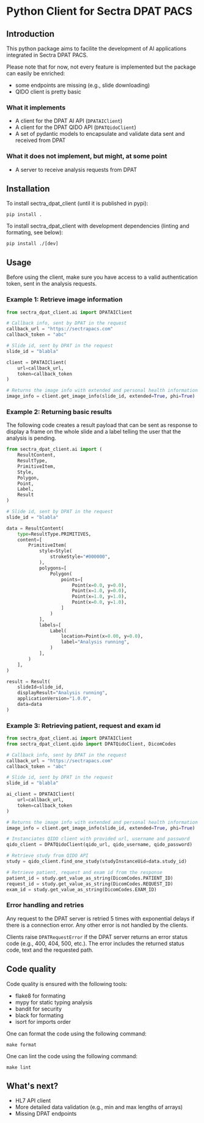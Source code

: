 # Python Client for Sectra DPAT PACS

## Introduction

This python package aims to facilite the development of AI applications integrated in Sectra DPAT PACS.

Please note that for now, not every feature is implemented but the package can easily be enriched:

* some endpoints are missing (e.g., slide downloading)
* QIDO client is pretty basic

### What it implements

* A client for the DPAT AI API (`DPATAIClient`)
* A client for the DPAT QIDO API (`DPATQidoClient`)
* A set of pydantic models to encapsulate and validate data sent and received from DPAT


### What it does not implement, but might, at some point

* A server to receive analysis requests from DPAT

## Installation

To install sectra_dpat_client (until it is published in pypi):

```pip install .```

To install sectra_dpat_client with development dependencies (linting and formating, see below):

```pip install ./[dev]```

## Usage

Before using the client, make sure you have access to a valid authentication token, sent in the analysis requests.

### Example 1: Retrieve image information

```python
from sectra_dpat_client.ai import DPATAIClient

# Callback info, sent by DPAT in the request
callback_url = "https://sectrapacs.com"
callback_token = "abc"

# Slide id, sent by DPAT in the request
slide_id = "blabla"

client = DPATAIClient(
    url=callback_url,
    token=callback_token
)

# Returns the image info with extended and personal health information data
image_info = client.get_image_info(slide_id, extended=True, phi=True)
```

### Example 2: Returning basic results

The following code creates a result payload that can be sent as response to display a frame on the whole slide and a label telling the user that the analysis is pending.

```python
from sectra_dpat_client.ai import (
    ResultContent,
    ResultType,
    PrimitiveItem,
    Style,
    Polygon,
    Point,
    Label,
    Result
)

# Slide id, sent by DPAT in the request
slide_id = "blabla"

data = ResultContent(
    type=ResultType.PRIMITIVES,
    content=[
        PrimitiveItem(
            style=Style(
                strokeStyle="#000000",
            ),
            polygons=[
                Polygon(
                    points=[
                        Point(x=0.0, y=0.0),
                        Point(x=1.0, y=0.0),
                        Point(x=1.0, y=1.0),
                        Point(x=0.0, y=1.0),
                    ]
                )
            ],
            labels=[
                Label(
                    location=Point(x=0.00, y=0.0),
                    label="Analysis running",
                )
            ],
        )
    ],
)

result = Result(
    slideId=slide_id,
    displayResult="Analysis running",
    applicationVersion="1.0.0",
    data=data
)
```

### Example 3: Retrieving patient, request and exam id

```python
from sectra_dpat_client.ai import DPATAIClient
from sectra_dpat_client.qido import DPATQidoClient, DicomCodes

# Callback info, sent by DPAT in the request
callback_url = "https://sectrapacs.com"
callback_token = "abc"

# Slide id, sent by DPAT in the request
slide_id = "blabla"

ai_client = DPATAIClient(
    url=callback_url,
    token=callback_token
)

# Returns the image info with extended and personal health information data
image_info = client.get_image_info(slide_id, extended=True, phi=True)

# Instanciates QIDO client with provided url, username and password
qido_client = DPATQidoClient(qido_url, qido_username, qido_password)

# Retrieve study from QIDO API
study = qido_client.find_one_study(studyInstanceUid=data.study_id)

# Retrieve patient, request and exam id from the response
patient_id = study.get_value_as_string(DicomCodes.PATIENT_ID)
request_id = study.get_value_as_string(DicomCodes.REQUEST_ID)
exam_id = study.get_value_as_string(DicomCodes.EXAM_ID)
```

### Error handling and retries

Any request to the DPAT server is retried 5 times with exponential delays if there is a connection error. Any other error is not handled by the clients.

Clients raise `DPATRequestError` if the DPAT server returns an error status code (e.g., 400, 404, 500, etc.). The error includes the returned status code, text and the requested path.

## Code quality

Code quality is ensured with the following tools:

* flake8 for formating
* mypy for static typing analysis
* bandit for security
* black for formating
* isort for imports order

One can format the code using the following command:

```make format```

One can lint the code using the following command:

```make lint```


## What's next?

* HL7 API client
* More detailed data validation (e.g., min and max lengths of arrays)
* Missing DPAT endpoints